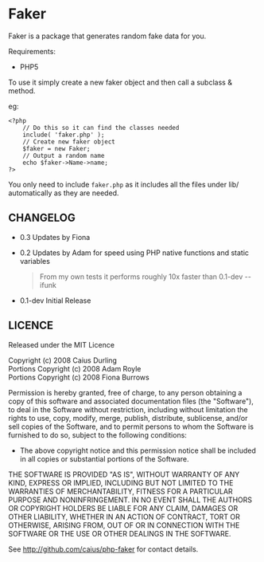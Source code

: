 # Faker

Faker is a package that generates random fake data for you.

Requirements:

* PHP5

To use it simply create a new faker object and then call a subclass & method.

eg:
	
	<?php
		// Do this so it can find the classes needed
		include( 'faker.php' );
		// Create new faker object
		$faker = new Faker;
		// Output a random name
		echo $faker->Name->name;
	?>

You only need to include `faker.php` as it includes all the files under lib/ automatically as they are needed.

## CHANGELOG

* 0.3
	Updates by Fiona

* 0.2
	Updates by Adam for speed using PHP native functions and static variables

	> From my own tests it performs roughly 10x faster than 0.1-dev -- ifunk

* 0.1-dev
	Initial Release

## LICENCE

Released under the MIT Licence

Copyright (c) 2008 Caius Durling  
Portions Copyright (c) 2008 Adam Royle  
Portions Copyright (c) 2008 Fiona Burrows

Permission is hereby granted, free of charge, to any person obtaining a copy of this software and associated documentation files (the "Software"), to deal in the Software without restriction, including without limitation the rights to use, copy, modify, merge, publish, distribute, sublicense, and/or sell copies of the Software, and to permit persons to whom the Software is furnished to do so, subject to the following conditions:

* The above copyright notice and this permission notice shall be included in all copies or substantial portions of the Software.

THE SOFTWARE IS PROVIDED "AS IS", WITHOUT WARRANTY OF ANY KIND, EXPRESS OR IMPLIED, INCLUDING BUT NOT LIMITED TO THE WARRANTIES OF MERCHANTABILITY, FITNESS FOR A PARTICULAR PURPOSE AND NONINFRINGEMENT. IN NO EVENT SHALL THE AUTHORS OR COPYRIGHT HOLDERS BE LIABLE FOR ANY CLAIM, DAMAGES OR OTHER LIABILITY, WHETHER IN AN ACTION OF CONTRACT, TORT OR OTHERWISE, ARISING FROM, OUT OF OR IN CONNECTION WITH THE SOFTWARE OR THE USE OR OTHER DEALINGS IN THE SOFTWARE.

See http://github.com/caius/php-faker for contact details.  
